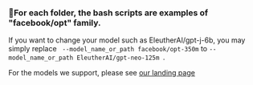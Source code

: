 ### 💁For each folder, the bash scripts are examples of "facebook/opt" family.

If you want to change your model such as EleutherAI/gpt-j-6b, you may simply replace 
`` --model_name_or_path facebook/opt-350m`` to ``--model_name_or_path EleutherAI/gpt-neo-125m ``.

For the models we support, please see [our landing page](./../../../README.md#-supported-models-)
